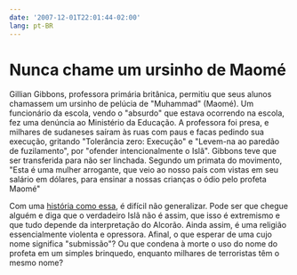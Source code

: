 ```yaml
---
date: '2007-12-01T22:01:44-02:00'
lang: pt-BR
---
```


# Nunca chame um ursinho de Maomé

Gillian Gibbons, professora primária britânica, permitiu que seus alunos chamassem um ursinho de pelúcia de "Muhammad" (Maomé). Um funcionário da escola, vendo o "absurdo" que estava ocorrendo na escola, fez uma denúncia ao Ministério da Educação. A professora foi presa, e milhares de sudaneses saíram às ruas com paus e facas pedindo sua execução, gritando "Tolerância zero: Execução" e "Levem-na ao paredão de fuzilamento", por "ofender intencionalmente o Islã". Gibbons teve que ser transferida para não ser linchada. Segundo um primata do movimento, "Esta é uma mulher arrogante, que veio ao nosso país com vistas em seu salário em dólares, para ensinar a nossas crianças o ódio pelo profeta Maomé"

Com uma [história como essa](http://www1.folha.uol.com.br/folha/mundo/ult94u350139.shtml), é difícil não generalizar. Pode ser que chegue alguém e diga que o verdadeiro Islã não é assim, que isso é extremismo e que tudo depende da interpretação do Alcorão. Ainda assim, é uma religião essencialmente violenta e opressora. Afinal, o que esperar de uma cujo nome significa "submissão"? Ou que condena à morte o uso do nome do profeta em um simples brinquedo, enquanto milhares de terroristas têm o mesmo nome?
